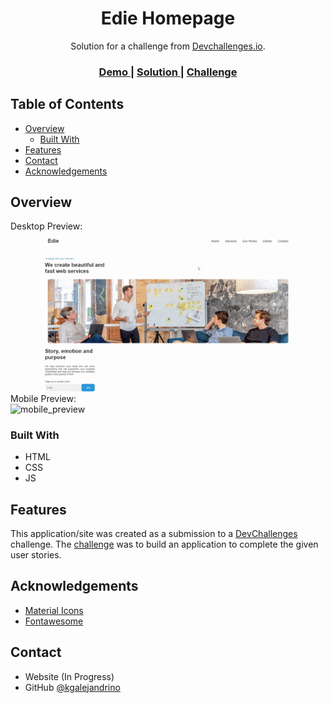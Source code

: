 <!-- Please update value in the {}  -->

<h1 align="center">Edie Homepage</h1>

<div align="center">
   Solution for a challenge from  <a href="http://devchallenges.io" target="_blank">Devchallenges.io</a>.
</div>

<div align="center">
  <h3>
    <a href="https://dc-ediehomepage.netlify.app/">
      Demo
    </a>
    <span> | </span>
    <a href="https://github.com/kgalejandrino/DevChallenges--EdieHomepage">
      Solution
    </a>
    <span> | </span>
    <a href="https://devchallenges.io/challenges/xobQBuf8zWWmiYMIAZe0">
      Challenge
    </a>
  </h3>
</div>

<!-- TABLE OF CONTENTS -->

## Table of Contents

- [Overview](#overview)
  - [Built With](#built-with)
- [Features](#features)
- [Contact](#contact)
- [Acknowledgements](#acknowledgements)

<!-- OVERVIEW -->

## Overview
Desktop Preview:  
![desktop_preview](https://github.com/kgalejandrino/DevChallenges/blob/main/Responsive%20Web%20Developer/Edie_Homepage/images/desktop_preview.gif)  
Mobile Preview:  
![mobile_preview](https://github.com/kgalejandrino/DevChallenges/blob/main/Responsive%20Web%20Developer/Edie_Homepage/images/mobile_preview.gif)

### Built With

<!-- This section should list any major frameworks that you built your project using. Here are a few examples.-->

- HTML
- CSS
- JS

## Features

<!-- List the features of your application or follow the template. Don't share the figma file here :) -->

This application/site was created as a submission to a [DevChallenges](https://devchallenges.io/challenges) challenge. The [challenge](https://devchallenges.io/challenges/xobQBuf8zWWmiYMIAZe0) was to build an application to complete the given user stories.

## Acknowledgements

<!-- This section should list any articles or add-ons/plugins that helps you to complete the project. This is optional but it will help you in the future. For example -->

- [Material Icons](https://google.github.io/material-design-icons/)
- [Fontawesome](https://fontawesome.com/)

## Contact

- Website (In Progress)
- GitHub [@kgalejandrino](https://github.com/kgalejandrino)
